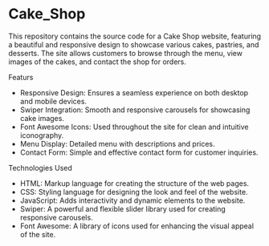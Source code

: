 # Cake_Shop
This repository contains the source code for a Cake Shop website, featuring a beautiful and responsive design to showcase various cakes, pastries, and desserts. The site allows customers to browse through the menu, view images of the cakes, and contact the shop for orders.

Featurs

* Responsive Design: Ensures a seamless experience on both desktop and mobile devices.
* Swiper Integration: Smooth and responsive carousels for showcasing cake images.
* Font Awesome Icons: Used throughout the site for clean and intuitive iconography.
* Menu Display: Detailed menu with descriptions and prices.
* Contact Form: Simple and effective contact form for customer inquiries.

Technologies Used

*	HTML: Markup language for creating the structure of the web pages.
*	CSS: Styling language for designing the look and feel of the website.
*	JavaScript: Adds interactivity and dynamic elements to the website.
*	Swiper: A powerful and flexible slider library used for creating responsive carousels.
*	Font Awesome: A library of icons used for enhancing the visual appeal of the site.

